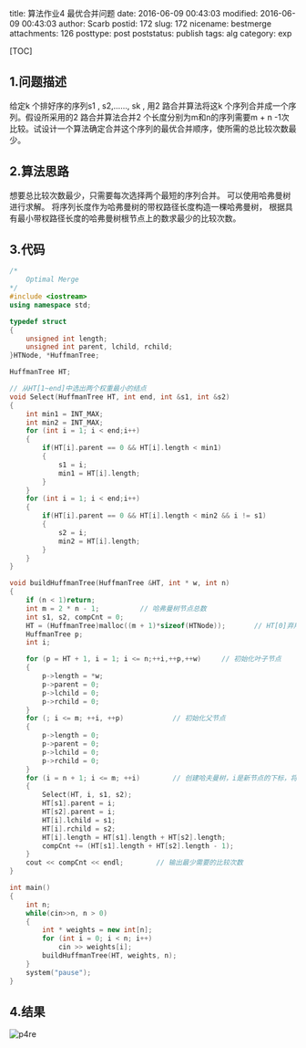 title: 算法作业4 最优合并问题
date: 2016-06-09 00:43:03
modified: 2016-06-09 00:43:03
author: Scarb
postid: 172
slug: 172
nicename: bestmerge
attachments: 126
posttype: post
poststatus: publish
tags: alg
category: exp

[TOC]

## 1.问题描述
给定k 个排好序的序列s1 , s2,……, sk , 用2 路合并算法将这k 个序列合并成一个序列。假设所采用的2 路合并算法合并2 个长度分别为m和n的序列需要m + n -1次比较。试设计一个算法确定合并这个序列的最优合并顺序，使所需的总比较次数最少。

## 2.算法思路
想要总比较次数最少，只需要每次选择两个最短的序列合并。
可以使用哈弗曼树进行求解。
将序列长度作为哈弗曼树的带权路径长度构造一棵哈弗曼树，
根据具有最小带权路径长度的哈弗曼树根节点上的数求最少的比较次数。

## 3.代码
```C++
/*
	Optimal Merge
*/
#include <iostream>
using namespace std;

typedef struct
{
	unsigned int length;
	unsigned int parent, lchild, rchild;
}HTNode, *HuffmanTree;

HuffmanTree HT;

// 从HT[1~end]中选出两个权重最小的结点
void Select(HuffmanTree HT, int end, int &s1, int &s2)
{
	int min1 = INT_MAX;
	int min2 = INT_MAX;
	for (int i = 1; i < end;i++)
	{
		if(HT[i].parent == 0 && HT[i].length < min1)
		{
			s1 = i;
			min1 = HT[i].length;
		}
	}
	for (int i = 1; i < end;i++)
	{
		if(HT[i].parent == 0 && HT[i].length < min2 && i != s1)
		{
			s2 = i;
			min2 = HT[i].length;
		}
	}
}

void buildHuffmanTree(HuffmanTree &HT, int * w, int n)
{
	if (n < 1)return;
	int m = 2 * n - 1;			// 哈弗曼树节点总数
	int s1, s2, compCnt = 0;
	HT = (HuffmanTree)malloc((m + 1)*sizeof(HTNode));		// HT[0]弃用
	HuffmanTree p;
	int i;

	for (p = HT + 1, i = 1; i <= n;++i,++p,++w)		// 初始化叶子节点
	{
		p->length = *w;
		p->parent = 0;
		p->lchild = 0;
		p->rchild = 0;
	}
	for (; i <= m; ++i, ++p)			// 初始化父节点
	{
		p->length = 0;
		p->parent = 0;
		p->lchild = 0;
		p->rchild = 0;
	}
	for (i = n + 1; i <= m; ++i)		// 创建哈夫曼树，i是新节点的下标，将每个孩子结点链接到每个父节点
	{
		Select(HT, i, s1, s2);
		HT[s1].parent = i;
		HT[s2].parent = i;
		HT[i].lchild = s1;
		HT[i].rchild = s2;
		HT[i].length = HT[s1].length + HT[s2].length;
		compCnt += (HT[s1].length + HT[s2].length - 1);
	}
	cout << compCnt << endl;		// 输出最少需要的比较次数
}

int main()
{
	int n;
	while(cin>>n, n > 0)
	{
		int * weights = new int[n];
		for (int i = 0; i < n; i++)
			cin >> weights[i];
		buildHuffmanTree(HT, weights, n);
	}
	system("pause");
}
```
## 4.结果
![p4re][img1]

[img1]:http://47.106.131.90/blog/uploads/2016/08/p4re.png